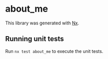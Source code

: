 # about_me

This library was generated with [Nx](https://nx.dev).

## Running unit tests

Run `nx test about_me` to execute the unit tests.
